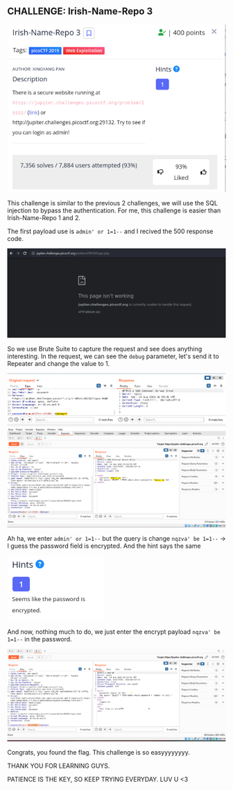## CHALLENGE: Irish-Name-Repo 3

<img src ="img/img1.png">

This challenge is similar to the previous 2 challenges, we will use the SQL injection to bypass the authentication.
For me, this challenge is easier than Irish-Name-Repo 1 and 2.

The first payload use is `admin' or 1=1--` and I recived the 500 response code.

<img src = "img/img2.png">

So we use Brute Suite to capture the request and see does anything interesting.
In the request, we can see the `debug` parameter, let's send it to Repeater and change the value to 1.

<img src ="img/img3.png">

<img src ="img/img4.png">

Ah ha, we enter `admin' or 1=1--` but the query is change `nqzva' be 1=1--` -> I guess the password field is encrypted.
And the hint says the same

<img src = "img/img5.png">

And now, nothing much to do, we just enter the encrypt payload `nqzva' be 1=1--` in the password.

<img src = "img/img6.png">

Congrats, you found the flag. This challenge is so easyyyyyyyy.

THANK YOU FOR LEARNING GUYS.

PATIENCE IS THE KEY, SO KEEP TRYING EVERYDAY. LUV U <3
